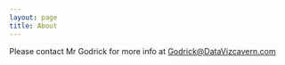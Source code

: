 ```yaml
---
layout: page
title: About
---
```


Please contact Mr Godrick for more info at Godrick@DataVizcavern.com
